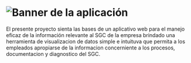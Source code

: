# ![Banner de la aplicación](https://lh6.googleusercontent.com/uA2QAWPHizJJRQblv_GpQusFee1uiDItVBE4m_UYnNxPXW0VVVv-WP58NxW26KE=w1200-h630-)

El presente proyecto sienta las bases de un aplicativo web para el manejo eficaz de la información relevante al SGC de la empresa brindado una herramienta de visualizacion de datos simple e intuituva que permita a los empleados apropiarse de la informacion concerniente a los procesos, documentacion y diagnostico del SGC.

